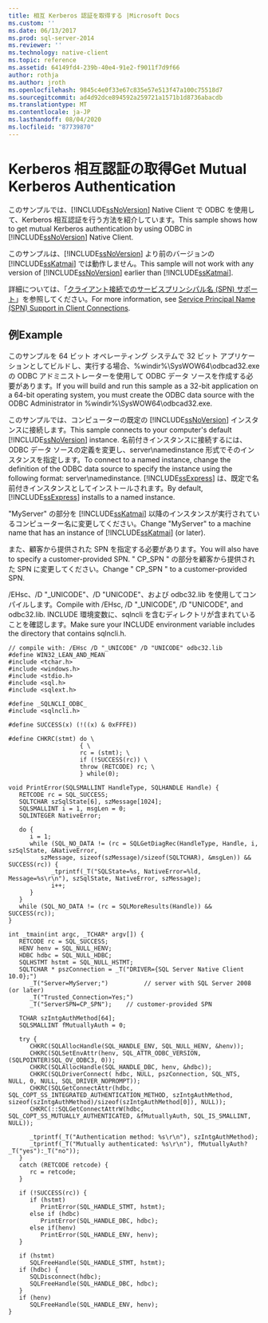 ```yaml
---
title: 相互 Kerberos 認証を取得する |Microsoft Docs
ms.custom: ''
ms.date: 06/13/2017
ms.prod: sql-server-2014
ms.reviewer: ''
ms.technology: native-client
ms.topic: reference
ms.assetid: 64149fd4-239b-40e4-91e2-f9011f7d9f66
author: rothja
ms.author: jroth
ms.openlocfilehash: 9845c4e0f33e67c835e57e513f47a100c75518d7
ms.sourcegitcommit: ad4d92dce894592a259721a1571b1d8736abacdb
ms.translationtype: MT
ms.contentlocale: ja-JP
ms.lasthandoff: 08/04/2020
ms.locfileid: "87739870"
---
```

# <a name="get-mutual-kerberos-authentication"></a><span data-ttu-id="dd1ed-102">Kerberos 相互認証の取得</span><span class="sxs-lookup"><span data-stu-id="dd1ed-102">Get Mutual Kerberos Authentication</span></span>
  <span data-ttu-id="dd1ed-103">このサンプルでは、[!INCLUDE[ssNoVersion](../../includes/ssnoversion-md.md)] Native Client で ODBC を使用して、Kerberos 相互認証を行う方法を紹介しています。</span><span class="sxs-lookup"><span data-stu-id="dd1ed-103">This sample shows how to get mutual Kerberos authentication by using ODBC in [!INCLUDE[ssNoVersion](../../includes/ssnoversion-md.md)] Native Client.</span></span>  
  
 <span data-ttu-id="dd1ed-104">このサンプルは、[!INCLUDE[ssNoVersion](../../includes/ssnoversion-md.md)] より前のバージョンの [!INCLUDE[ssKatmai](../../includes/sskatmai-md.md)] では動作しません。</span><span class="sxs-lookup"><span data-stu-id="dd1ed-104">This sample will not work with any version of [!INCLUDE[ssNoVersion](../../includes/ssnoversion-md.md)] earlier than [!INCLUDE[ssKatmai](../../includes/sskatmai-md.md)].</span></span>  
  
 <span data-ttu-id="dd1ed-105">詳細については、「[クライアント接続でのサービスプリンシパル名 &#40;SPN&#41; サポート](../native-client/features/service-principal-name-spn-support-in-client-connections.md)」を参照してください。</span><span class="sxs-lookup"><span data-stu-id="dd1ed-105">For more information, see [Service Principal Name &#40;SPN&#41; Support in Client Connections](../native-client/features/service-principal-name-spn-support-in-client-connections.md).</span></span>  
  
## <a name="example"></a><span data-ttu-id="dd1ed-106">例</span><span class="sxs-lookup"><span data-stu-id="dd1ed-106">Example</span></span>  
 <span data-ttu-id="dd1ed-107">このサンプルを 64 ビット オペレーティング システムで 32 ビット アプリケーションとしてビルドし、実行する場合、%windir%\SysWOW64\odbcad32.exe の ODBC アドミニストレーターを使用して ODBC データ ソースを作成する必要があります。</span><span class="sxs-lookup"><span data-stu-id="dd1ed-107">If you will build and run this sample as a 32-bit application on a 64-bit operating system, you must create the ODBC data source with the ODBC Administrator in %windir%\SysWOW64\odbcad32.exe.</span></span>  
  
 <span data-ttu-id="dd1ed-108">このサンプルでは、コンピューターの既定の [!INCLUDE[ssNoVersion](../../includes/ssnoversion-md.md)] インスタンスに接続します。</span><span class="sxs-lookup"><span data-stu-id="dd1ed-108">This sample connects to your computer's default [!INCLUDE[ssNoVersion](../../includes/ssnoversion-md.md)] instance.</span></span> <span data-ttu-id="dd1ed-109">名前付きインスタンスに接続するには、ODBC データ ソースの定義を変更し、server\namedinstance 形式でそのインスタンスを指定します。</span><span class="sxs-lookup"><span data-stu-id="dd1ed-109">To connect to a named instance, change the definition of the ODBC data source to specify the instance using the following format: server\namedinstance.</span></span> <span data-ttu-id="dd1ed-110">[!INCLUDE[ssExpress](../../includes/ssexpress-md.md)] は、既定で名前付きインスタンスとしてインストールされます。</span><span class="sxs-lookup"><span data-stu-id="dd1ed-110">By default, [!INCLUDE[ssExpress](../../includes/ssexpress-md.md)] installs to a named instance.</span></span>  
  
 <span data-ttu-id="dd1ed-111">"MyServer" の部分を [!INCLUDE[ssKatmai](../../includes/sskatmai-md.md)] 以降のインスタンスが実行されているコンピューター名に変更してください。</span><span class="sxs-lookup"><span data-stu-id="dd1ed-111">Change "MyServer" to a machine name that has an instance of [!INCLUDE[ssKatmai](../../includes/sskatmai-md.md)] (or later).</span></span>  
  
 <span data-ttu-id="dd1ed-112">また、顧客から提供された SPN を指定する必要があります。</span><span class="sxs-lookup"><span data-stu-id="dd1ed-112">You will also have to specify a customer-provided SPN.</span></span> <span data-ttu-id="dd1ed-113">" CP_SPN " の部分を顧客から提供された SPN に変更してください。</span><span class="sxs-lookup"><span data-stu-id="dd1ed-113">Change " CP_SPN " to a customer-provided SPN.</span></span>  
  
 <span data-ttu-id="dd1ed-114">/EHsc、/D "_UNICODE"、/D "UNICODE"、および odbc32.lib を使用してコンパイルします。</span><span class="sxs-lookup"><span data-stu-id="dd1ed-114">Compile with /EHsc, /D "_UNICODE", /D "UNICODE", and odbc32.lib.</span></span> <span data-ttu-id="dd1ed-115">INCLUDE 環境変数に、sqlncli を含むディレクトリが含まれていることを確認します。</span><span class="sxs-lookup"><span data-stu-id="dd1ed-115">Make sure your INCLUDE environment variable includes the directory that contains sqlncli.h.</span></span>  
  
```  
// compile with: /EHsc /D "_UNICODE" /D "UNICODE" odbc32.lib  
#define WIN32_LEAN_AND_MEAN  
#include <tchar.h>  
#include <windows.h>  
#include <stdio.h>  
#include <sql.h>  
#include <sqlext.h>  
  
#define _SQLNCLI_ODBC_  
#include <sqlncli.h>  
  
#define SUCCESS(x) (!((x) & 0xFFFE))  
  
#define CHKRC(stmt) do \  
                    { \  
                    rc = (stmt); \  
                    if (!SUCCESS(rc)) \  
                    throw (RETCODE) rc; \  
                    } while(0);  
  
void PrintError(SQLSMALLINT HandleType, SQLHANDLE Handle) {  
   RETCODE rc = SQL_SUCCESS;  
   SQLTCHAR szSqlState[6], szMessage[1024];  
   SQLSMALLINT i = 1, msgLen = 0;  
   SQLINTEGER NativeError;  
  
   do {  
      i = 1;  
      while (SQL_NO_DATA != (rc = SQLGetDiagRec(HandleType, Handle, i, szSqlState, &NativeError,   
         szMessage, sizeof(szMessage)/sizeof(SQLTCHAR), &msgLen)) && SUCCESS(rc)) {  
            _tprintf(_T("SQLState=%s, NativeError=%ld, Message=%s\r\n"), szSqlState, NativeError, szMessage);  
            i++;  
      }  
   }   
   while (SQL_NO_DATA != (rc = SQLMoreResults(Handle)) && SUCCESS(rc));  
}  
  
int _tmain(int argc, _TCHAR* argv[]) {  
   RETCODE rc = SQL_SUCCESS;  
   HENV henv = SQL_NULL_HENV;  
   HDBC hdbc = SQL_NULL_HDBC;  
   SQLHSTMT hstmt = SQL_NULL_HSTMT;  
   SQLTCHAR * pszConnection = _T("DRIVER={SQL Server Native Client 10.0};")  
      _T("Server=MyServer;")          // server with SQL Server 2008 (or later)  
      _T("Trusted_Connection=Yes;")  
      _T("ServerSPN=CP_SPN");    // customer-provided SPN  
  
   TCHAR szIntgAuthMethod[64];  
   SQLSMALLINT fMutuallyAuth = 0;  
  
   try {  
      CHKRC(SQLAllocHandle(SQL_HANDLE_ENV, SQL_NULL_HENV, &henv));  
      CHKRC(SQLSetEnvAttr(henv, SQL_ATTR_ODBC_VERSION, (SQLPOINTER)SQL_OV_ODBC3, 0));  
      CHKRC(SQLAllocHandle(SQL_HANDLE_DBC, henv, &hdbc));  
      CHKRC(SQLDriverConnect( hdbc, NULL, pszConnection, SQL_NTS, NULL, 0, NULL, SQL_DRIVER_NOPROMPT));  
      CHKRC(SQLGetConnectAttr(hdbc, SQL_COPT_SS_INTEGRATED_AUTHENTICATION_METHOD, szIntgAuthMethod, sizeof(szIntgAuthMethod)/sizeof(szIntgAuthMethod[0]), NULL));  
      CHKRC(::SQLGetConnectAttrW(hdbc, SQL_COPT_SS_MUTUALLY_AUTHENTICATED, &fMutuallyAuth, SQL_IS_SMALLINT, NULL));  
  
      _tprintf(_T("Authentication method: %s\r\n"), szIntgAuthMethod);  
      _tprintf(_T("Mutually authenticated: %s\r\n"), fMutuallyAuth?_T("yes"):_T("no"));  
   }  
   catch (RETCODE retcode) {  
      rc = retcode;  
   }  
  
   if (!SUCCESS(rc)) {  
      if (hstmt)  
         PrintError(SQL_HANDLE_STMT, hstmt);  
      else if (hdbc)  
         PrintError(SQL_HANDLE_DBC, hdbc);  
      else if(henv)  
         PrintError(SQL_HANDLE_ENV, henv);  
   }  
  
   if (hstmt)  
      SQLFreeHandle(SQL_HANDLE_STMT, hstmt);  
   if (hdbc) {  
      SQLDisconnect(hdbc);  
      SQLFreeHandle(SQL_HANDLE_DBC, hdbc);  
   }  
   if (henv)  
      SQLFreeHandle(SQL_HANDLE_ENV, henv);  
}  
```  
  
  
